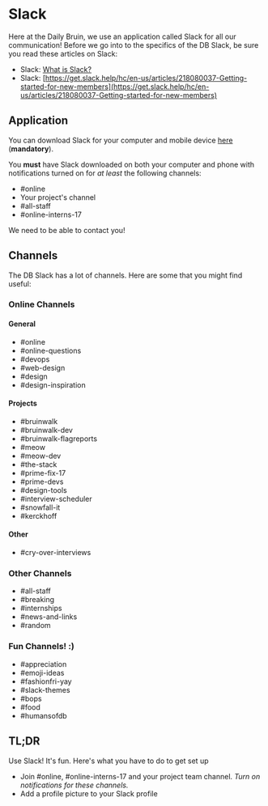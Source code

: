 # Slack
Here at the Daily Bruin, we use an application called Slack for all our communication! Before we go into to the specifics of the DB Slack, be sure you read these articles on Slack:
- Slack: [What is Slack?](https://get.slack.help/hc/en-us/articles/115004071768-What-is-Slack-)
- Slack: [https://get.slack.help/hc/en-us/articles/218080037-Getting-started-for-new-members](https://get.slack.help/hc/en-us/articles/218080037-Getting-started-for-new-members)

## Application
You can download Slack for your computer and mobile device [here](https://slack.com/downloads) (**mandatory**).

You **must** have Slack downloaded on both your computer and phone with notifications turned on for _at least_ the following channels:

- #online
- Your project's channel
- #all-staff
- #online-interns-17

We need to be able to contact you!

## Channels
The DB Slack has a lot of channels. Here are some that you might find useful:

### Online Channels
#### General
- #online
- #online-questions
- #devops
- #web-design
- #design
- #design-inspiration

#### Projects
- #bruinwalk
- #bruinwalk-dev
- #bruinwalk-flagreports
- #meow
- #meow-dev
- #the-stack
- #prime-fix-17
- #prime-devs
- #design-tools
- #interview-scheduler
- #snowfall-it
- #kerckhoff

#### Other
- #cry-over-interviews

### Other Channels
- #all-staff
- #breaking
- #internships
- #news-and-links
- #random

### Fun Channels! :)
- #appreciation
- #emoji-ideas
- #fashionfri-yay
- #slack-themes
- #bops
- #food
- #humansofdb

## TL;DR
Use Slack! It's fun. Here's what you have to do to get set up
- Join #online, #online-interns-17 and your project team channel. *Turn on notifications for these channels.*
- Add a profile picture to your Slack profile
